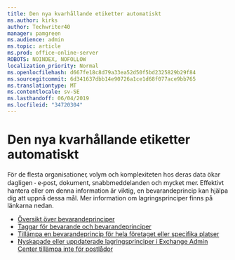 ```yaml
---
title: Den nya kvarhållande etiketter automatiskt
ms.author: kirks
author: Techwriter40
manager: pamgreen
ms.audience: admin
ms.topic: article
ms.prod: office-online-server
ROBOTS: NOINDEX, NOFOLLOW
localization_priority: Normal
ms.openlocfilehash: d667fe18c8d79a33ea52d50f5bd2325829b29f84
ms.sourcegitcommit: 6d341637dbb14e90726a1ce1d68f077ace9bb765
ms.translationtype: MT
ms.contentlocale: sv-SE
ms.lasthandoff: 06/04/2019
ms.locfileid: "34720304"
---
```

# <a name="new-retention-labels-created-automatically"></a>Den nya kvarhållande etiketter automatiskt

<p><span style="font-family: 'Segoe UI',sans-serif;">För de flesta organisationer, volym och komplexiteten hos deras data ökar dagligen - e-post, dokument, snabbmeddelanden och mycket mer.</span> Effektivt hantera eller om denna information är viktig, en bevarandeprincip kan hjälpa dig att uppnå dessa mål. Mer information om lagringsprinciper finns på länkarna nedan.</p> <ul> <li><a href="https://docs.microsoft.com/en-us/office365/securitycompliance/retention-policies">Översikt över bevarandeprinciper</a></li> <li><a href="https://docs.microsoft.com/en-us/exchange/security-and-compliance/messaging-records-management/retention-tags-and-policies">Taggar för bevarande och bevarandeprinciper</a></li> <li><a href="https://docs.microsoft.com/en-us/office365/securitycompliance/retention-policies#applying-a-retention-policy-to-an-entire-organization-or-specific-locations">Tillämpa en bevarandeprincip för hela företaget eller specifika platser</a></li> <li><a href="https://docs.microsoft.com/en-us/alchemyinsights/retention-policies-in-exchange-admin-center-not-working">Nyskapade eller uppdaterade lagringsprinciper i Exchange Admin Center tillämpa inte för postlådor</a></li> </ul>

